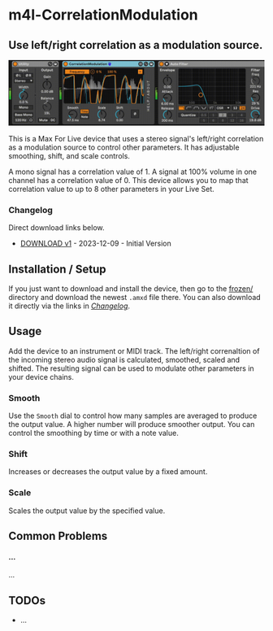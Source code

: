 # m4l-CorrelationModulation
## Use left/right correlation as a modulation source.

![CorrelationModulation](images/CorrelationModulation.gif)

This is a Max For Live device that uses a stereo signal's left/right correlation as a modulation source to control other parameters. It has adjustable smoothing, shift, and scale controls.

A mono signal has a correlation value of 1. A signal at 100% volume in one channel has a correlation value of 0. This device allows you to map that correlation value to up to 8 other parameters in your Live Set.

### Changelog

Direct download links below.
* [DOWNLOAD v1](https://github.com/zsteinkamp/m4l-CorrelationModulation/raw/main/frozen/CorrelationModulation-v1.amxd) - 2023-12-09 - Initial Version

## Installation / Setup

If you just want to download and install the device, then go to the [frozen/](https://github.com/zsteinkamp/m4l-CorrelationModulation/tree/main/frozen) directory and download the newest `.amxd` file there. You can also download it directly via the links in [*Changelog*](#changelog).

## Usage

Add the device to an instrument or MIDI track. The left/right correnaltion of the incoming stereo audio signal is calculated, smoothed, scaled and shifted. The resulting signal can be used to modulate other parameters in your device chains.

### Smooth
Use the `Smooth` dial to control how many samples are averaged to produce the output value. A higher number will produce smoother output. You can control the smoothing by time or with a note value.

### Shift
Increases or decreases the output value by a fixed amount.

### Scale
Scales the output value by the specified value.

## Common Problems

#### ...
...

## TODOs
* ...

